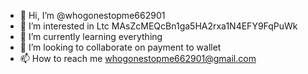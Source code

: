- 👋 Hi, I’m @whogonestopme662901
- 👀 I’m interested in Ltc MAsZcMEQcBn1ga5HA2rxa1N4EFY9FqPuWk
- 🌱 I’m currently learning everything
- 💞️ I’m looking to collaborate on payment to wallet
- 📫 How to reach me whogonestopme662901@gmail.com

<!---
whogonestopme662901/whogonestopme662901 is a ✨ special ✨ repository because its `README.md` (this file) appears on your GitHub profile.
You can click the Preview link to take a look at your changes.
--->

